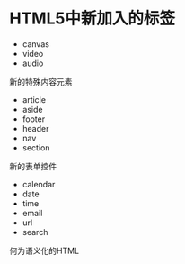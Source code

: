 # HTML5中新加入的标签

- canvas
- video
- audio

新的特殊内容元素
- article
- aside
- footer
- header
- nav
- section

新的表单控件
- calendar
- date
- time
- email
- url
- search

何为语义化的HTML
